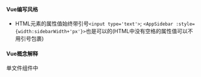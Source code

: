 #### Vue编写风格

- HTML元素的属性值始终带引号`<input type='text'>`; 
  `<AppSidebar :style={width:sidebarWidth+'px'}>`也是可以的(HTML中没有空格的属性值可以不用引号包裹)

#### Vue概念解释

单文件组件中<style> 是可选的，<script> 和 <template> 至少要有一个。

一个理想的 Vue 应用是 prop 向下传递，事件向上传递的

html 使用双引号，js 使用单引号
DOM 模板使用短横线，其他的()使用大驼峰

-   [vscode + vue](https://cloud.tencent.com/developer/article/1448243)  
- sourcemap
  - https://juejin.cn/post/6844903905684357127
  - [sourcemap 详解](http://www.ruanyifeng.com/blog/2013/01/javascript_source_map.html)  
- webpack\vue-cli  打包构建的资源到哪里去了  在浏览器dev-tools 中的 source 中查看


- this.$nextTick   一旦你使用了 `keep-alive`，那么你就可以访问另外两个生命周期钩子：`activated` 和 `deactivated`

- 单文件组件

- DOM模板
  能被 html 识别的，以 html 形式编写?
  
- 字符串模板
  以字符串的形式写在选项对象的 template 属性上(全局注册和局部注册组件时)

- JSX

  ```html
  <!-- 在单文件组件、字符串模板和 JSX 中 -->
  <MyComponent/>
  
  <!-- 在 DOM 模板中, 没有自闭合, 不是匈牙利命名 -->
  <my-component></my-component>
  ```

#### 以下数据更新时 vue 不能监测到

> 视图不会更新

- 通过索引修改数组的值
  
  - `this.idArr[0] = {}` 和  `this.idMap.list[0] = xxx`  idMap 是一个对象。
  - 使用 `arr.splice` 设置或 `this.$set()` 
- 修改数组的 `length` 属性
  
  - 使用 `arr.splice` 设置或 `this.$set()` 



父组件通过 `props` 传递一个引用类型的值(`propsObj`)给子组件，子组件将 `propsObj` 赋值给自身 `data` 属性。当子组件修改 `initVal` 时，父组件中的值也会被修改，因为父组件和子组件引用的用一个对象值。

```js
props: ['propsObj'],
  data() {
  return {
    initVal: this.propsObj
  };
},
```

#### Vue 生命周期 watch 执行顺序 | 指令生命周期

- 初始渲染

  > beforeCreate
  > created
  > beforeMount
  > mounted
  
- props 或 data 更新

  > watch
  >
  > beforUpdate
  >
  > updated

- watch immediate 情况下初始渲染

  > beforeCreate
  >
  > **watch 监听器** ,可以访问 `this` 
  >
  > created
  > beforeMount
  > mounted
  
##### 指令生命周期

bind
inserted
update
componentUpdated
unbind

#### input 验证

> Q: 非数据驱动，给 input 传入固定的值，input 框依然可以输入。
>
> ```js
> <input :value="text"/>
> ```
>
> A: 使用 `element.setAttirbute` 不能设置 input 元素的值。使用 input.value = 'xx' 可以实现验证和长度限制。


#### 异步更新DOM

vue观察到数据变化时并不是离家更新DOM，而是开启一个事件队列，缓冲在同一个事件循环中发生的所有数据改变，在缓冲时会去除重复数据。然后在下一个事件循环 tick 中刷新新队列并执行更新。

vue会根据当前浏览器环境优先使用原生 Promise 和 MutatinObserver。

#### 动态创建组件

> 动态创建组件有两种方式 1): `new Vue`; 2): `new Vue.extend(cmp)`
>
> 单文件组件 `export` 就是组件选项对象

```vue
import Vue from 'vue';
import router from '@/router';
import CusDialog from './userDialog.vue';

export default function createDialog(title, fields) {
  const instance = new Vue({
    ...CusDialog,
    router,
    propsData: {
      visible: true,
      title,
      fieldOpts: fields,
    },
  }).$mount();
  document.body.appendChild(instance.$el);
  return instance;
}
// 用Vue.extend 继承 router、store 等，不用再次传递router

// 销毁
instance.$destroy();
instance.$el.remove();
```

> `$mount('#app')` 组件会替换 `#app`  元素本身（`outerHtml`）

> 获取插槽实例
> `this.$slots.default[0].componentInstance`

#### 问答

##### 2. this.$emit的返回值是什么？

this.$emit的返回值就是this，如果需要在子组件中向父组件返回其他值，可以通过回调参数实现，即在子组件中this.$emit的实参中传递一个函数。

```js
// 子组件内部
methods: {
    handleChange(e) {
    	let callfn = val => {
    		console.log(val);
    	}
    	const res = this.$emit("change", e.target.value, callfn);
    	console.log(res, res === this);
    }
}

// 父组件
const res = this.$emit("change", e.target.value, callfn);触发change事件，父组件中调用handleEventChange事件处理函数
<Event :name="name" @change="handleEventChange" />

handleEventChange(val, callback) {
// 形参val和callback分别由this.$emit()第二和第三个参数传递
	this.name = val;
	callback("hello");
	return "hello";
}

```

##### 3. 相同名称的插槽(具名插槽)是合并还是替换？

- Vue2.5版本：普通插槽合并、作用域插槽替换。
- Vue2.6版本：都是替换。

##### 5. 数组有哪些方法支持响应式更新，如果不支持怎么办，底层原理如何实现？

- 支持：push、pop、shift、unshift、splice、sort、reverse，这些方法会改变原数组。
- 不支持：fiter、concat、slice，这些方法不会改变原数组；可以修改整个数组实现响应式更新(将新的数组赋值给原来的数组)。
- 原理同样是使用Object.defineProperty对数组方法进行改写

##### 6. ajax请求

- ajax请求可以放在created和mounted生命周期中，但如果是做同构应用mounted不会在服务端调用，而created是会在服务端调用。

#### Vue-router

`push` 和 `replace` 的 onComplete 和 onAbort 回调参数，这些回调将会在导航成功完成 (在所有的异步钩子被解析之后) 或终止 (导航到相同的路由、或在当前导航完成之前导航到另一个不同的路由) 的时候进行相应的调用。在 3.1.0+，可以省略第二个和第三个参数，此时如果支持 Promise，router.push 或 router.replace 将返回一个 Promise。

- 组件跳转到其他组件，触发 onComplete 回调

- 组件跳到自己，不带参数

  ```js
  this.$router.push({ name: 'number'}, () => {
    console.log('组件2：onComplete回调');
  }, () => {
    console.log('组件2,自我跳转：onAbort回调'); // 会执行
  });
  ```
  
- 组件跳转到自己，带参数
  
  ```js
  this.$router.push({ name: 'number', params: { foo: this.number}}, () => {
      console.log('组件2：onComplete回调');  // 不会执行
  }, () => {
      console.log('组件2,自我跳转：onAbort回调'); // 不会执行
  });
  ```
  onComplete 和 onAbort 都不会执行，但是 beforeRouteUpdate 会执行。
  


-----

#### Vue组件库

- 饿了么
  - PC: element-ui
  - 移动端：mint-ui

#### Vue.use的作用

  Vue.use(mintui)做的就是注册所有的全局组件(webpack require.context)，并在Vue.prototype添加一些属性，这样在组件内就可以使用this.xx

- 自定义插件，使用Vue.use()安装，如安装axios

  // installer.js

  ```js
  function Installer(){}
  // 必须要有一个install属性
  Installer.install = function(Vue){
      // 1. 注册全局组件
      Vue.component('xx',{
          ...
      });
      // 2. 添加属性
      // Vue.protype.$log = function() {
      //     console.log('hahaahhahaah')
      // }
      // this.$log = 'abxadksadas' 子类对象可以修改父类的属性
  
      let log = function () {
          console.log('我们自己插件的log函数')
      }
  
      // 给原型定义属性的获取和设置，设置:见鬼去吧，获取就给你
      Object.defineProperty(Vue.prototype,'$log',{
          // 设置 $log属性时的行为 || 不给，不能设置
          set:function (newV) {
              console.log('你做梦');
              // log = newV;
  
          },     
          get:function () {
              // 获取方式
              return log;
          }
      })
  }
  
  ```


#### mint-ui使用注意事项

- 在移动端环境下，删除`<doctype html>`，修改样式，覆盖mint-ui的默认样式

#### Vue单页面SEO优化

- 服务端渲染 SSR ：Nuxt.js
- 页面预渲染
  - 在页面中先预渲染部分静态内容，不用JS注入
  
  - 使用插件：vue-cli-plugin-prerender-spa 或 prerender-spa-plugin
  


#### ant-design-vue实践

##### 高扩展性路由设计

当前的路由方案有两类：

1. 基于配置：
   
2. 基于约定：
   即第三方轮子提供的工具，安装他的规则编写文件，然后通过工具转为配置文件；

##### 用作鉴权的函数式组件

- Authorized.vue 鉴权组件

  ```js
  <script>
  import { check } from "../utils/auth";
  export default {
    functional: true,
    props: {
      authority: {
        type: Array,
        required: true
      }
    },
    render(h, context) {
      const { props, scopedSlots } = context;
      // check 用来判断是否授权
      return check(props.authority) ? scopedSlots.default() : null;
    }
  };
  </script>
  ```

- main.js 注册

  ```js
  import Authorized from "Authorized.vue";
  Vue.component("Authorized", Authorized);
  ```

- 使用

  ```js
  <Authorized :authority="['admin']">
    <SettingDrawer />
  </Authorized>
  // 如果传递的 authority 通过 check, 则 <SettingDdrawer> 组件会显示, 否则不会显示;
  ```

##### 权限指令

- 指令 direction.js

  ```js
  import { check } from "../utils/auth";
  
  function install(Vue, options = {}) {
    Vue.directive(options.name || "auth", {
      inserted(el, binding) {
        if (!check(binding.value)) {
          el.parentNode && el.parentNode.removeChild(el);
        }
      }
    });
  }
  
  export default { install };
  ```

- 注册指令

  ```js
  import Auth from "direction.js";
  Vue.use(Auth);
  ```

- 使用指令

  ```js
  <comp v-auth="['admin']" />
  ```

##### JSX  使用

> @vue/cli-plugin-babel/preset

```js
module.exports = {
  presets: ['@vue/cli-plugin-babel/preset'],
};
```
> [Babel Preset JSX](https://github.com/vuejs/jsx) 

#### Vue源码

- 阅读组件库源码哈https://github.com/vueComponent/ant-design-vue
  vue源码可以推荐两个：
  https://ustbhuangyi.github.io/vue-analysis/
  https://github.com/answershuto/learnVue

#### 其他

[vue 函数式组件](https://juejin.cn/post/6844904191677186061)  
